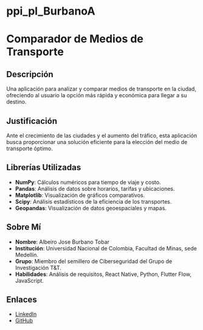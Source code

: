 # ppi_pl_BurbanoA

# Comparador de Medios de Transporte

## Descripción
Una aplicación para analizar y comparar medios de transporte en la ciudad, ofreciendo al usuario la opción más rápida y económica para llegar a su destino.

## Justificación
Ante el crecimiento de las ciudades y el aumento del tráfico, esta aplicación busca proporcionar una solución eficiente para la elección del medio de transporte óptimo.

## Librerías Utilizadas
- **NumPy**: Cálculos numéricos para tiempo de viaje y costo.
- **Pandas**: Análisis de datos sobre horarios, tarifas y ubicaciones.
- **Matplotlib**: Visualización de gráficos comparativos.
- **Scipy**: Análisis estadísticos de la eficiencia de los transportes.
- **Geopandas**: Visualización de datos geoespaciales y mapas.

## Sobre Mí
- **Nombre**: Albeiro Jose Burbano Tobar
- **Institución**: Universidad Nacional de Colombia, Facultad de Minas, sede Medellín.
- **Grupo**: Miembro del semillero de Ciberseguridad del Grupo de Investigación T&T.
- **Habilidades**: Análisis de requisitos, React Native, Python, Flutter Flow, JavaScript.

## Enlaces
- [LinkedIn](www.linkedin.com/in/albeiro-jose-burbano-tobar-759ba4297)
- [GitHub]([URL_DEL_GITHUB](https://github.com/AlbeiroBurbanoTobar)https://github.com/AlbeiroBurbanoTobar)
